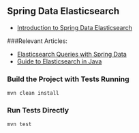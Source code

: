 ## Spring Data Elasticsearch
- [Introduction to Spring Data Elasticsearch](http://www.nklkarthi.com/spring-data-elasticsearch-tutorial)

###Relevant Articles:
- [Elasticsearch Queries with Spring Data](http://www.nklkarthi.com/spring-data-elasticsearch-queries)
- [Guide to Elasticsearch in Java](http://www.nklkarthi.com/elasticsearch-java)

### Build the Project with Tests Running
```
mvn clean install
```

### Run Tests Directly
```
mvn test
```

